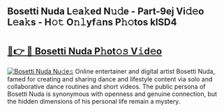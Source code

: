 ## Bosetti Nuda L𝚎a𝚔ed N𝚞𝚍e - Part-9ej Vi𝚍𝚎o L𝚎a𝚔s - H𝚘𝚝 O𝚗𝚕yf𝚊ns P𝚑𝚘tos kISD4

# <h2><a href="http://kf60mdf.oniu.top/?m=Bosetti+Nuda">🔗👉 🔴 Bosetti Nuda P𝚑ot𝚘𝚜 V𝚒d𝚎o</a></h2>

[![Bosetti Nuda Nu𝚍e𝚜](https://i.imgur.com/0qMVB7G.gif)](http://kf60mdf.oniu.top/?m=Bosetti+Nuda)
Online entertainer and digital artist Bosetti Nuda, famed for creating and sharing dance and lifestyle content via solo and collaborative dance routines and short videos. The public persona of Bosetti Nuda is synonymous with openness and genuine connection, but the hidden dimensions of his personal life remain a mystery.  
